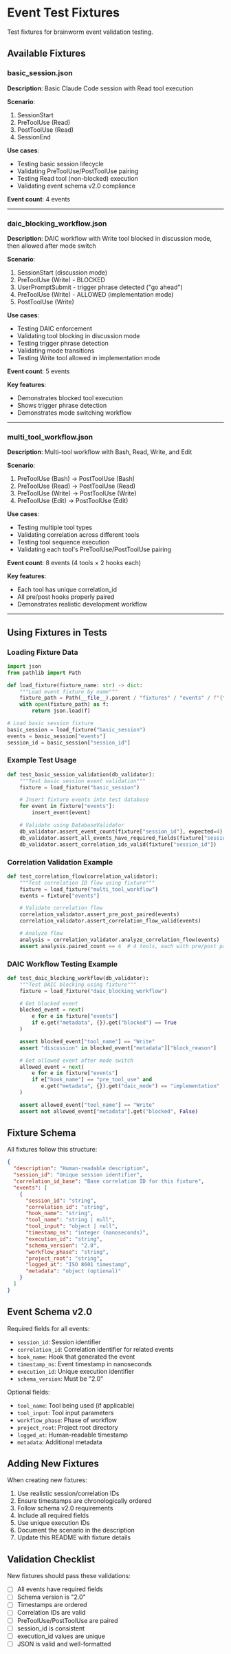 # Event Test Fixtures

Test fixtures for brainworm event validation testing.

## Available Fixtures

### basic_session.json
**Description**: Basic Claude Code session with Read tool execution

**Scenario**:
1. SessionStart
2. PreToolUse (Read)
3. PostToolUse (Read)
4. SessionEnd

**Use cases**:
- Testing basic session lifecycle
- Validating PreToolUse/PostToolUse pairing
- Testing Read tool (non-blocked) execution
- Validating event schema v2.0 compliance

**Event count**: 4 events

---

### daic_blocking_workflow.json
**Description**: DAIC workflow with Write tool blocked in discussion mode, then allowed after mode switch

**Scenario**:
1. SessionStart (discussion mode)
2. PreToolUse (Write) - BLOCKED
3. UserPromptSubmit - trigger phrase detected ("go ahead")
4. PreToolUse (Write) - ALLOWED (implementation mode)
5. PostToolUse (Write)

**Use cases**:
- Testing DAIC enforcement
- Validating tool blocking in discussion mode
- Testing trigger phrase detection
- Validating mode transitions
- Testing Write tool allowed in implementation mode

**Event count**: 5 events

**Key features**:
- Demonstrates blocked tool execution
- Shows trigger phrase detection
- Demonstrates mode switching workflow

---

### multi_tool_workflow.json
**Description**: Multi-tool workflow with Bash, Read, Write, and Edit

**Scenario**:
1. PreToolUse (Bash) → PostToolUse (Bash)
2. PreToolUse (Read) → PostToolUse (Read)
3. PreToolUse (Write) → PostToolUse (Write)
4. PreToolUse (Edit) → PostToolUse (Edit)

**Use cases**:
- Testing multiple tool types
- Validating correlation across different tools
- Testing tool sequence execution
- Validating each tool's PreToolUse/PostToolUse pairing

**Event count**: 8 events (4 tools × 2 hooks each)

**Key features**:
- Each tool has unique correlation_id
- All pre/post hooks properly paired
- Demonstrates realistic development workflow

---

## Using Fixtures in Tests

### Loading Fixture Data

```python
import json
from pathlib import Path

def load_fixture(fixture_name: str) -> dict:
    """Load event fixture by name"""
    fixture_path = Path(__file__).parent / "fixtures" / "events" / f"{fixture_name}.json"
    with open(fixture_path) as f:
        return json.load(f)

# Load basic session fixture
basic_session = load_fixture("basic_session")
events = basic_session["events"]
session_id = basic_session["session_id"]
```

### Example Test Usage

```python
def test_basic_session_validation(db_validator):
    """Test basic session event validation"""
    fixture = load_fixture("basic_session")

    # Insert fixture events into test database
    for event in fixture["events"]:
        insert_event(event)

    # Validate using DatabaseValidator
    db_validator.assert_event_count(fixture["session_id"], expected=4)
    db_validator.assert_all_events_have_required_fields(fixture["session_id"])
    db_validator.assert_correlation_ids_valid(fixture["session_id"])
```

### Correlation Validation Example

```python
def test_correlation_flow(correlation_validator):
    """Test correlation ID flow using fixture"""
    fixture = load_fixture("multi_tool_workflow")
    events = fixture["events"]

    # Validate correlation flow
    correlation_validator.assert_pre_post_paired(events)
    correlation_validator.assert_correlation_flow_valid(events)

    # Analyze flow
    analysis = correlation_validator.analyze_correlation_flow(events)
    assert analysis.paired_count == 4  # 4 tools, each with pre/post pair
```

### DAIC Workflow Testing Example

```python
def test_daic_blocking_workflow(db_validator):
    """Test DAIC blocking using fixture"""
    fixture = load_fixture("daic_blocking_workflow")

    # Get blocked event
    blocked_event = next(
        e for e in fixture["events"]
        if e.get("metadata", {}).get("blocked") == True
    )

    assert blocked_event["tool_name"] == "Write"
    assert "discussion" in blocked_event["metadata"]["block_reason"]

    # Get allowed event after mode switch
    allowed_event = next(
        e for e in fixture["events"]
        if e["hook_name"] == "pre_tool_use" and
           e.get("metadata", {}).get("daic_mode") == "implementation"
    )

    assert allowed_event["tool_name"] == "Write"
    assert not allowed_event["metadata"].get("blocked", False)
```

## Fixture Schema

All fixtures follow this structure:

```json
{
  "description": "Human-readable description",
  "session_id": "Unique session identifier",
  "correlation_id_base": "Base correlation ID for this fixture",
  "events": [
    {
      "session_id": "string",
      "correlation_id": "string",
      "hook_name": "string",
      "tool_name": "string | null",
      "tool_input": "object | null",
      "timestamp_ns": "integer (nanoseconds)",
      "execution_id": "string",
      "schema_version": "2.0",
      "workflow_phase": "string",
      "project_root": "string",
      "logged_at": "ISO 8601 timestamp",
      "metadata": "object (optional)"
    }
  ]
}
```

## Event Schema v2.0

Required fields for all events:
- `session_id`: Session identifier
- `correlation_id`: Correlation identifier for related events
- `hook_name`: Hook that generated the event
- `timestamp_ns`: Event timestamp in nanoseconds
- `execution_id`: Unique execution identifier
- `schema_version`: Must be "2.0"

Optional fields:
- `tool_name`: Tool being used (if applicable)
- `tool_input`: Tool input parameters
- `workflow_phase`: Phase of workflow
- `project_root`: Project root directory
- `logged_at`: Human-readable timestamp
- `metadata`: Additional metadata

## Adding New Fixtures

When creating new fixtures:

1. Use realistic session/correlation IDs
2. Ensure timestamps are chronologically ordered
3. Follow schema v2.0 requirements
4. Include all required fields
5. Use unique execution IDs
6. Document the scenario in the description
7. Update this README with fixture details

## Validation Checklist

New fixtures should pass these validations:
- [ ] All events have required fields
- [ ] Schema version is "2.0"
- [ ] Timestamps are ordered
- [ ] Correlation IDs are valid
- [ ] PreToolUse/PostToolUse are paired
- [ ] session_id is consistent
- [ ] execution_id values are unique
- [ ] JSON is valid and well-formatted
